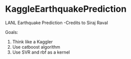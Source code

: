 # KaggleEarthquakePrediction

LANL Earthquake Prediction
-Credits to Siraj Raval

Goals:
1. Think like a Kaggler
2. Use catboost algorithm
3. Use SVR and rbf as a kernel
